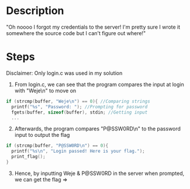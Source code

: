 # Description
"Oh noooo I forgot my credentials to the server! I'm pretty sure I wrote it somewhere the source code but I can't figure out where!"
# Steps
Disclaimer: Only login.c was used in my solution
1. From login.c, we can see that the program compares the input at login with "Weje\n" to move on
```c
if (strcmp(buffer, "Weje\n") == 0){ //Comparing strings
  printf("%s", "Password: "); //Prompting for password
  fgets(buffer, sizeof(buffer), stdin; //Getting input
  ...
```
2. Afterwards, the program compares "P@SSW0RD\n" to the password input to output the flag
```c
if (strcmp(buffer, "P@SSW0RD\n") == 0){
  printf("%s\n", "Login passed! Here is your flag.");
  print_flag();
} 
```
3. Hence, by inputting Weje & P@SSW0RD in the server when prompted, we can get the flag =>
